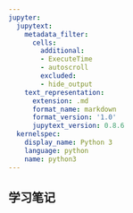```yaml
---
jupyter:
  jupytext:
    metadata_filter:
      cells:
        additional:
        - ExecuteTime
        - autoscroll
        excluded:
        - hide_output
    text_representation:
      extension: .md
      format_name: markdown
      format_version: '1.0'
      jupytext_version: 0.8.6
  kernelspec:
    display_name: Python 3
    language: python
    name: python3
---
```


## 学习笔记

